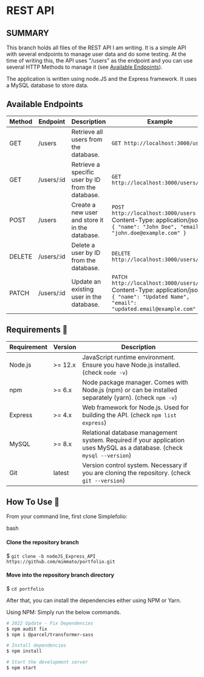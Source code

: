 <!DOCTYPE html>
<html>
<body>

# REST API 

## SUMMARY
This branch holds all files of the REST API I am writing. It is a simple API with several endpoints to manage user data and do some testing. 
At the time of writing this, the API uses "/users" as the endpoint and you can use several HTTP Methods to manage it (see [Available Endpoints](#available-endpoints)).

The application is written using node.JS and the Express framework. It uses a MySQL database to store data.

## Available Endpoints

| Method | Endpoint         | Description                                | Example                                                                                                            |
|--------|------------------|--------------------------------------------|--------------------------------------------------------------------------------------------------------------------|
| GET    | /users           | Retrieve all users from the database.      | `GET http://localhost:3000/users`                                                                                  |
| GET    | /users/:id       | Retrieve a specific user by ID from the database. | `GET http://localhost:3000/users/123`                                                                              |
| POST   | /users           | Create a new user and store it in the database. | `POST http://localhost:3000/users` <br> Content-Type: application/json <br> `{ "name": "John Doe", "email": "john.doe@example.com" }` |
| DELETE | /users/:id       | Delete a user by ID from the database.     | `DELETE http://localhost:3000/users/123`                                                                           |
| PATCH  | /users/:id       | Update an existing user in the database.   | `PATCH http://localhost:3000/users/123` <br> Content-Type: application/json <br> `{ "name": "Updated Name", "email": "updated.email@example.com" }` |

## Requirements 🔧


| Requirement       | Version         | Description                                                                                     |
|-------------------|-----------------|-------------------------------------------------------------------------------------------------|
| Node.js           | >= 12.x         | JavaScript runtime environment. Ensure you have Node.js installed.   (check ```node -v```)                           |
| npm      | >= 6.x   | Node package manager. Comes with Node.js (npm) or can be installed separately (yarn). (check ```npm -v```)           |
| Express           | >= 4.x          | Web framework for Node.js. Used for building the API. (check ```npm list express```)                                     |
| MySQL             | >= 8.x          | Relational database management system. Required if your application uses MySQL as a database. (check ```mysql --version```)  |                  |
| Git               | latest          | Version control system. Necessary if you are cloning the repository. (check ```git --version```)                            |

## How To Use 🔧

From your command line, first clone Simplefolio:

bash
#### Clone the repository branch
$ ```git clone -b nodeJS_Express_API https://github.com/mimmato/portfolio.git```

#### Move into the repository branch directory
$ ```cd portfolio```


After that, you can install the dependencies either using NPM or Yarn.

Using NPM: Simply run the below commands.

```bash
# 2022 Update - Fix Dependencies
$ npm audit fix
$ npm i @parcel/transformer-sass

# Install dependencies
$ npm install

# Start the development server
$ npm start
```
            

</body>
</html>